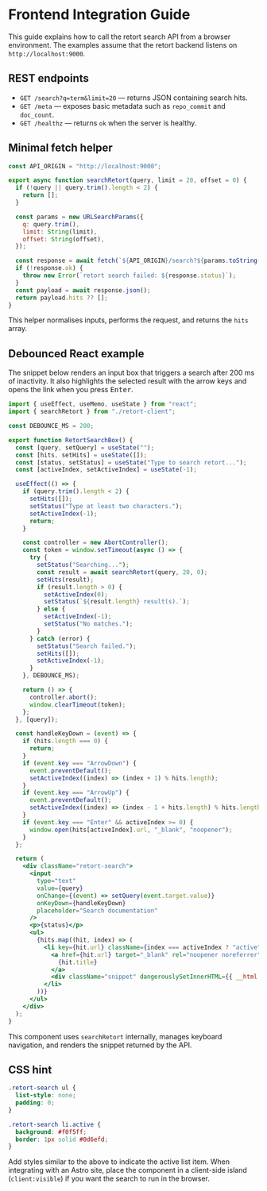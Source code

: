 # Frontend Integration Guide

This guide explains how to call the retort search API from a browser environment. The examples assume that the retort backend listens on `http://localhost:9000`.

## REST endpoints

- `GET /search?q=term&limit=20` — returns JSON containing search hits.
- `GET /meta` — exposes basic metadata such as `repo_commit` and `doc_count`.
- `GET /healthz` — returns `ok` when the server is healthy.

## Minimal fetch helper

```js
const API_ORIGIN = "http://localhost:9000";

export async function searchRetort(query, limit = 20, offset = 0) {
  if (!query || query.trim().length < 2) {
    return [];
  }

  const params = new URLSearchParams({
    q: query.trim(),
    limit: String(limit),
    offset: String(offset),
  });

  const response = await fetch(`${API_ORIGIN}/search?${params.toString()}`);
  if (!response.ok) {
    throw new Error(`retort search failed: ${response.status}`);
  }
  const payload = await response.json();
  return payload.hits ?? [];
}
```

This helper normalises inputs, performs the request, and returns the `hits` array.

## Debounced React example

The snippet below renders an input box that triggers a search after 200 ms of inactivity. It also highlights the selected result with the arrow keys and opens the link when you press <kbd>Enter</kbd>.

```jsx
import { useEffect, useMemo, useState } from "react";
import { searchRetort } from "./retort-client";

const DEBOUNCE_MS = 200;

export function RetortSearchBox() {
  const [query, setQuery] = useState("");
  const [hits, setHits] = useState([]);
  const [status, setStatus] = useState("Type to search retort...");
  const [activeIndex, setActiveIndex] = useState(-1);

  useEffect(() => {
    if (query.trim().length < 2) {
      setHits([]);
      setStatus("Type at least two characters.");
      setActiveIndex(-1);
      return;
    }

    const controller = new AbortController();
    const token = window.setTimeout(async () => {
      try {
        setStatus("Searching...");
        const result = await searchRetort(query, 20, 0);
        setHits(result);
        if (result.length > 0) {
          setActiveIndex(0);
          setStatus(`${result.length} result(s).`);
        } else {
          setActiveIndex(-1);
          setStatus("No matches.");
        }
      } catch (error) {
        setStatus("Search failed.");
        setHits([]);
        setActiveIndex(-1);
      }
    }, DEBOUNCE_MS);

    return () => {
      controller.abort();
      window.clearTimeout(token);
    };
  }, [query]);

  const handleKeyDown = (event) => {
    if (hits.length === 0) {
      return;
    }
    if (event.key === "ArrowDown") {
      event.preventDefault();
      setActiveIndex((index) => (index + 1) % hits.length);
    }
    if (event.key === "ArrowUp") {
      event.preventDefault();
      setActiveIndex((index) => (index - 1 + hits.length) % hits.length);
    }
    if (event.key === "Enter" && activeIndex >= 0) {
      window.open(hits[activeIndex].url, "_blank", "noopener");
    }
  };

  return (
    <div className="retort-search">
      <input
        type="text"
        value={query}
        onChange={(event) => setQuery(event.target.value)}
        onKeyDown={handleKeyDown}
        placeholder="Search documentation"
      />
      <p>{status}</p>
      <ul>
        {hits.map((hit, index) => (
          <li key={hit.url} className={index === activeIndex ? "active" : ""}>
            <a href={hit.url} target="_blank" rel="noopener noreferrer">
              {hit.title}
            </a>
            <div className="snippet" dangerouslySetInnerHTML={{ __html: hit.snippet }} />
          </li>
        ))}
      </ul>
    </div>
  );
}
```

This component uses `searchRetort` internally, manages keyboard navigation, and renders the snippet returned by the API.

## CSS hint

```css
.retort-search ul {
  list-style: none;
  padding: 0;
}

.retort-search li.active {
  background: #f0f5ff;
  border: 1px solid #0d6efd;
}
```

Add styles similar to the above to indicate the active list item. When integrating with an Astro site, place the component in a client-side island (`client:visible`) if you want the search to run in the browser.
